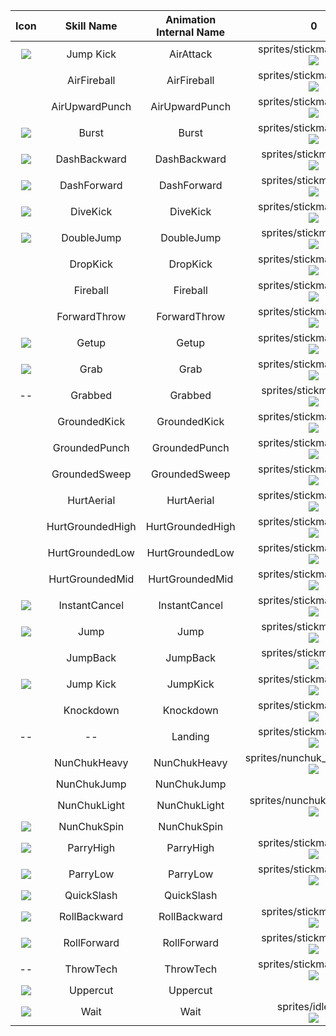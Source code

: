 | **Icon** | **Skill Name** | **Animation Internal Name** | **0** | **1** | **2** | **3** | **4** | **5** | **6** | **7** | **8** | **9** | **10** | **11** | **12** | **13** | **14** | **15** | **16** | **17** | **18** | **19** | **20** | **21** | **22** | **23** | **24** | **25** | **26** | **27** | **28** | **29** | **30** | **31** |
|:---:|:---:|:---:|:---:|:---:|:---:|:---:|:---:|:---:|:---:|:---:|:---:|:---:|:---:|:---:|:---:|:---:|:---:|:---:|:---:|:---:|:---:|:---:|:---:|:---:|:---:|:---:|:---:|:---:|:---:|:---:|:---:|:---:|:---:|:---:|
| ![](../ActionIcons/jump_kick.png) | Jump Kick | AirAttack | sprites/stickman14.png<br>![](../BaseChar/Sprites/stickman14.png) | sprites/stickman14.png<br>![](../BaseChar/Sprites/stickman14.png) | sprites/stickman14.png<br>![](../BaseChar/Sprites/stickman14.png) | sprites/stickman14.png<br>![](../BaseChar/Sprites/stickman14.png) | sprites/stickman15.png<br>![](../BaseChar/Sprites/stickman15.png) | sprites/stickman15.png<br>![](../BaseChar/Sprites/stickman15.png) | sprites/stickman15.png<br>![](../BaseChar/Sprites/stickman15.png) | sprites/stickman15.png<br>![](../BaseChar/Sprites/stickman15.png) | sprites/stickman15.png<br>![](../BaseChar/Sprites/stickman15.png) | sprites/stickman15.png<br>![](../BaseChar/Sprites/stickman15.png) | sprites/stickman15.png<br>![](../BaseChar/Sprites/stickman15.png) | sprites/stickman16.png<br>![](../BaseChar/Sprites/stickman16.png) |  |  |
|  | AirFireball | AirFireball | sprites/stickman26.png<br>![](../BaseChar/Sprites/stickman26.png) | sprites/stickman26.png<br>![](../BaseChar/Sprites/stickman26.png) | sprites/stickman26.png<br>![](../BaseChar/Sprites/stickman26.png) | sprites/stickman26.png<br>![](../BaseChar/Sprites/stickman26.png) | sprites/stickman26.png<br>![](../BaseChar/Sprites/stickman26.png) | sprites/stickman26.png<br>![](../BaseChar/Sprites/stickman26.png) | sprites/stickman26.png<br>![](../BaseChar/Sprites/stickman26.png) | sprites/stickman26.png<br>![](../BaseChar/Sprites/stickman26.png) | sprites/stickman26.png<br>![](../BaseChar/Sprites/stickman26.png) | sprites/stickman26.png<br>![](../BaseChar/Sprites/stickman26.png) | sprites/stickman26.png<br>![](../BaseChar/Sprites/stickman26.png) | sprites/stickman26.png<br>![](../BaseChar/Sprites/stickman26.png) | sprites/stickman28.png<br>![](../BaseChar/Sprites/stickman28.png) |  |
|  | AirUpwardPunch | AirUpwardPunch | sprites/stickman39.png<br>![](../BaseChar/Sprites/stickman39.png) | sprites/stickman39.png<br>![](../BaseChar/Sprites/stickman39.png) | sprites/stickman39.png<br>![](../BaseChar/Sprites/stickman39.png) | sprites/stickman39.png<br>![](../BaseChar/Sprites/stickman39.png) | sprites/stickman40.png<br>![](../BaseChar/Sprites/stickman40.png) | sprites/stickman40.png<br>![](../BaseChar/Sprites/stickman40.png) | sprites/stickman41.png<br>![](../BaseChar/Sprites/stickman41.png) |  |  |  |  |  |  |  |  |
| ![](../ActionIcons/burst.png) | Burst | Burst | sprites/stickman29.png<br>![](../BaseChar/Sprites/stickman29.png)  |  |  |  |  |  |  |  |  |  |  |  |  |  |
| ![](../ActionIcons/dash.png) | DashBackward | DashBackward | sprites/stickman3.png<br>![](../BaseChar/Sprites/stickman3.png) |  |  |  |  |  |  |  |  |  |  |  |  |  |
| ![](../ActionIcons/dash.png) | DashForward | DashForward | sprites/stickman2.png<br>![](../BaseChar/Sprites/stickman2.png) |  |  |  |  |  |  |  |  |  |  |  |  |  |
| ![](../ActionIcons/divekick.png) | DiveKick | DiveKick | sprites/stickman51.png<br>![](../BaseChar/Sprites/stickman51.png) | sprites/stickman51.png<br>![](../BaseChar/Sprites/stickman51.png) | sprites/stickman51.png<br>![](../BaseChar/Sprites/stickman51.png) | sprites/stickman51.png<br>![](../BaseChar/Sprites/stickman51.png) | sprites/stickman51.png<br>![](../BaseChar/Sprites/stickman51.png) | sprites/stickman51.png<br>![](../BaseChar/Sprites/stickman51.png) | sprites/stickman51.png<br>![](../BaseChar/Sprites/stickman51.png) | sprites/stickman51.png<br>![](../BaseChar/Sprites/stickman51.png) | sprites/stickman51.png<br>![](../BaseChar/Sprites/stickman51.png) | sprites/stickman51.png<br>![](../BaseChar/Sprites/stickman51.png) | sprites/stickman51.png<br>![](../BaseChar/Sprites/stickman51.png) | sprites/stickman42.png<br>![](../BaseChar/Sprites/stickman42.png) |  |  |
| ![](../ActionIcons/jump.png) | DoubleJump | DoubleJump | sprites/stickman5.png<br>![](../BaseChar/Sprites/stickman5.png) | sprites/stickman6.png<br>![](../BaseChar/Sprites/stickman6.png) | sprites/stickman7.png<br>![](../BaseChar/Sprites/stickman7.png) | sprites/stickman8.png<br>![](../BaseChar/Sprites/stickman8.png) |  |  |  |  |  |  |  |  |  |  |  |
|  | DropKick | DropKick | sprites/stickman44.png<br>![](../BaseChar/Sprites/stickman44.png) | sprites/stickman44.png<br>![](../BaseChar/Sprites/stickman44.png) | sprites/stickman44.png<br>![](../BaseChar/Sprites/stickman44.png) | sprites/stickman44.png<br>![](../BaseChar/Sprites/stickman44.png) | sprites/stickman44.png<br>![](../BaseChar/Sprites/stickman44.png) | sprites/stickman44.png<br>![](../BaseChar/Sprites/stickman44.png) | sprites/stickman44.png<br>![](../BaseChar/Sprites/stickman44.png) | sprites/stickman44.png<br>![](../BaseChar/Sprites/stickman44.png) | sprites/stickman44.png<br>![](../BaseChar/Sprites/stickman44.png) | sprites/stickman44.png<br>![](../BaseChar/Sprites/stickman44.png) | sprites/stickman44.png<br>![](../BaseChar/Sprites/stickman44.png) | sprites/stickman44.png<br>![](../BaseChar/Sprites/stickman44.png) | sprites/stickman44.png<br>![](../BaseChar/Sprites/stickman44.png) | sprites/stickman45.png<br>![](../BaseChar/Sprites/stickman45.png) |
|  | Fireball | Fireball | sprites/stickman26.png<br>![](../BaseChar/Sprites/stickman26.png) | sprites/stickman26.png<br>![](../BaseChar/Sprites/stickman26.png) | sprites/stickman26.png<br>![](../BaseChar/Sprites/stickman26.png) | sprites/stickman26.png<br>![](../BaseChar/Sprites/stickman26.png) | sprites/stickman26.png<br>![](../BaseChar/Sprites/stickman26.png) | sprites/stickman26.png<br>![](../BaseChar/Sprites/stickman26.png) | sprites/stickman26.png<br>![](../BaseChar/Sprites/stickman26.png) | sprites/stickman26.png<br>![](../BaseChar/Sprites/stickman26.png) | sprites/stickman26.png<br>![](../BaseChar/Sprites/stickman26.png) | sprites/stickman26.png<br>![](../BaseChar/Sprites/stickman26.png) | sprites/stickman26.png<br>![](../BaseChar/Sprites/stickman26.png) | sprites/stickman26.png<br>![](../BaseChar/Sprites/stickman26.png) | sprites/stickman27.png<br>![](../BaseChar/Sprites/stickman27.png) |  |
|  | ForwardThrow | ForwardThrow | sprites/stickman59.png<br>![](../BaseChar/Sprites/stickman59.png) | sprites/stickman59.png<br>![](../BaseChar/Sprites/stickman59.png) | sprites/stickman59.png<br>![](../BaseChar/Sprites/stickman59.png) | sprites/stickman59.png<br>![](../BaseChar/Sprites/stickman59.png) | sprites/stickman59.png<br>![](../BaseChar/Sprites/stickman59.png) | sprites/stickman59.png<br>![](../BaseChar/Sprites/stickman59.png) | sprites/stickman59.png<br>![](../BaseChar/Sprites/stickman59.png) | sprites/stickman59.png<br>![](../BaseChar/Sprites/stickman59.png) | sprites/stickman59.png<br>![](../BaseChar/Sprites/stickman59.png) | sprites/stickman60.png<br>![](../BaseChar/Sprites/stickman60.png) |  |  |  |  |
| ![](../ActionIcons/getup.png) | Getup | Getup | sprites/stickman37.png<br>![](../BaseChar/Sprites/stickman37.png) |  |  |  |  |  |  |  |  |  |  |  |  |  |
| ![](../ActionIcons/grab.png) | Grab | Grab | sprites/stickman57.png<br>![](../BaseChar/Sprites/stickman57.png) | sprites/stickman57.png<br>![](../BaseChar/Sprites/stickman57.png) | sprites/stickman57.png<br>![](../BaseChar/Sprites/stickman57.png) | sprites/stickman57.png<br>![](../BaseChar/Sprites/stickman57.png) | sprites/stickman58.png<br>![](../BaseChar/Sprites/stickman58.png) | sprites/stickman58.png<br>![](../BaseChar/Sprites/stickman58.png) | sprites/stickman58.png<br>![](../BaseChar/Sprites/stickman58.png) | sprites/stickman58.png<br>![](../BaseChar/Sprites/stickman58.png) | sprites/stickman58.png<br>![](../BaseChar/Sprites/stickman58.png) | sprites/stickman58.png<br>![](../BaseChar/Sprites/stickman58.png) | sprites/stickman58.png<br>![](../BaseChar/Sprites/stickman58.png) | sprites/stickman58.png<br>![](../BaseChar/Sprites/stickman58.png) | sprites/stickman58.png<br>![](../BaseChar/Sprites/stickman58.png) |  |
| -- | Grabbed | Grabbed | sprites/stickman5.png<br>![](../BaseChar/Sprites/stickman5.png) |  |  |  |  |  |  |  |  |  |  |  |  |  |
|  | GroundedKick | GroundedKick | sprites/stickman34.png<br>![](../BaseChar/Sprites/stickman34.png) | sprites/stickman34.png<br>![](../BaseChar/Sprites/stickman34.png) |sprites/stickman34.png<br>![](../BaseChar/Sprites/stickman34.png) | sprites/stickman34.png<br>![](../BaseChar/Sprites/stickman34.png) | sprites/stickman35.png<br>![](../BaseChar/Sprites/stickman35.png) | sprites/stickman35.png<br>![](../BaseChar/Sprites/stickman35.png) | sprites/stickman35.png<br>![](../BaseChar/Sprites/stickman35.png) | sprites/stickman36.png<br>![](../BaseChar/Sprites/stickman36.png) |  |  |  |  |  |  |  |
|  | GroundedPunch | GroundedPunch | sprites/stickman11.png<br>![](../BaseChar/Sprites/stickman11.png) | sprites/stickman11.png<br>![](../BaseChar/Sprites/stickman11.png) | sprites/stickman12.png<br>![](../BaseChar/Sprites/stickman12.png) | sprites/stickman12.png<br>![](../BaseChar/Sprites/stickman12.png) | sprites/stickman13.png<br>![](../BaseChar/Sprites/stickman13.png) |  |  |  |  |  |  |  |  |  |  |
|  | GroundedSweep | GroundedSweep | sprites/stickman46.png<br>![](../BaseChar/Sprites/stickman46.png) | sprites/stickman46.png<br>![](../BaseChar/Sprites/stickman46.png) |sprites/stickman46.png<br>![](../BaseChar/Sprites/stickman46.png) |  sprites/stickman46.png<br>![](../BaseChar/Sprites/stickman46.png)|sprites/stickman47.png<br>![](../BaseChar/Sprites/stickman47.png)  | sprites/stickman47.png<br>![](../BaseChar/Sprites/stickman47.png) |  sprites/stickman47.png<br>![](../BaseChar/Sprites/stickman47.png)| sprites/stickman48.png<br>![](../BaseChar/Sprites/stickman48.png) | sprites/stickman48.png<br>![](../BaseChar/Sprites/stickman48.png) |  sprites/stickman49.png<br>![](../BaseChar/Sprites/stickman49.png)| sprites/stickman49.png<br>![](../BaseChar/Sprites/stickman49.png) | sprites/stickman49.png<br>![](../BaseChar/Sprites/stickman49.png) | sprites/stickman49.png<br>![](../BaseChar/Sprites/stickman49.png) | sprites/stickman49.png<br>![](../BaseChar/Sprites/stickman49.png) | sprites/stickman50.png<br>![](../BaseChar/Sprites/stickman50.png)
|  | HurtAerial | HurtAerial | sprites/stickman17.png<br>![](../BaseChar/Sprites/stickman17.png) |  |  |  |  |  |  |  |  |  |  |  |  |  |
|  | HurtGroundedHigh | HurtGroundedHigh | sprites/stickman17.png<br>![](../BaseChar/Sprites/stickman10.png) |  |  |  |  |  |  |  |  |  |  |  |  |  |
|  | HurtGroundedLow | HurtGroundedLow | sprites/stickman17.png<br>![](../BaseChar/Sprites/stickman18.png) |  |  |  |  |  |  |  |  |  |  |  |  |  |
|  | HurtGroundedMid | HurtGroundedMid | sprites/stickman17.png<br>![](../BaseChar/Sprites/stickman9.png) |  |  |  |  |  |  |  |  |  |  |  |  |  |
| ![](../ActionIcons/instant_cancel.png) | InstantCancel | InstantCancel | sprites/stickman38.png<br>![](../BaseChar/Sprites/stickman38.png) |  |  |  |  |  |  |  |  |  |  |  |  |  |
| ![](../ActionIcons/jump.png) | Jump | Jump | sprites/stickman4.png<br>![](../BaseChar/Sprites/stickman4.png) |  |  |  |  |  |  |  |  |  |  |  |  |  |
|  | JumpBack | JumpBack | sprites/stickman5.png<br>![](../BaseChar/Sprites/stickman5.png) | sprites/stickman8.png<br>![](../BaseChar/Sprites/stickman8.png) | sprites/stickman7.png<br>![](../BaseChar/Sprites/stickman7.png) | sprites/stickman6.png<br>![](../BaseChar/Sprites/stickman6.png) |  |  |  |  |  |  |  |  |  |  |
| ![](../ActionIcons/jump_kick.png) | Jump Kick | JumpKick | sprites/stickman52.png<br>![](../BaseChar/Sprites/stickman52.png) | sprites/stickman52.png<br>![](../BaseChar/Sprites/stickman52.png) | sprites/stickman53.png<br>![](../BaseChar/Sprites/stickman53.png) | sprites/stickman53.png<br>![](../BaseChar/Sprites/stickman53.png) | sprites/stickman53.png<br>![](../BaseChar/Sprites/stickman53.png) | sprites/stickman53.png<br>![](../BaseChar/Sprites/stickman53.png) | sprites/stickman53.png<br>![](../BaseChar/Sprites/stickman53.png) | sprites/stickman53.png<br>![](../BaseChar/Sprites/stickman53.png) | sprites/stickman54.png<br>![](../BaseChar/Sprites/stickman54.png) | sprites/stickman54.png<br>![](../BaseChar/Sprites/stickman54.png) | sprites/stickman55.png<br>![](../BaseChar/Sprites/stickman55.png) | sprites/stickman55.png<br>![](../BaseChar/Sprites/stickman55.png) | sprites/stickman55.png<br>![](../BaseChar/Sprites/stickman55.png) | sprites/stickman55.png<br>![](../BaseChar/Sprites/stickman55.png) | sprites/stickman55.png<br>![](../BaseChar/Sprites/stickman55.png) | sprites/stickman55.png<br>![](../BaseChar/Sprites/stickman55.png) | sprites/stickman55.png<br>![](../BaseChar/Sprites/stickman55.png) | sprites/stickman55.png<br>![](../BaseChar/Sprites/stickman55.png) | sprites/stickman56.png<br>![](../BaseChar/Sprites/stickman56.png) |
|  | Knockdown | Knockdown | sprites/stickman30.png<br>![](../BaseChar/Sprites/stickman30.png) |  |  |  |  |  |  |  |  |  |  |  |  |  |
| -- | -- | Landing | sprites/stickman24.png<br>![](../BaseChar/Sprites/stickman24.png) |  |  |  |  |  |  |  |  |  |  |  |  |  |
|  | NunChukHeavy | NunChukHeavy | sprites/nunchuk_heavy1.png<br>![](../BaseChar/Sprites/nunchuk_heavy1.png) | sprites/nunchuk_heavy1.png<br>![](../BaseChar/Sprites/nunchuk_heavy1.png) | sprites/nunchuk_heavy1.png<br>![](../BaseChar/Sprites/nunchuk_heavy1.png) | sprites/nunchuk_heavy1.png<br>![](../BaseChar/Sprites/nunchuk_heavy1.png) | sprites/nunchuk_heavy1.png<br>![](../BaseChar/Sprites/nunchuk_heavy1.png) | sprites/nunchuk_heavy1.png<br>![](../BaseChar/Sprites/nunchuk_heavy1.png) | sprites/nunchuk_heavy1.png<br>![](../BaseChar/Sprites/nunchuk_heavy1.png) | sprites/nunchuk_heavy1.png<br>![](../BaseChar/Sprites/nunchuk_heavy1.png) | sprites/nunchuk_heavy2.png<br>![](../BaseChar/Sprites/nunchuk_heavy2.png) | sprites/nunchuk_heavy2.png<br>![](../BaseChar/Sprites/nunchuk_heavy2.png) | sprites/nunchuk_heavy2.png<br>![](../BaseChar/Sprites/nunchuk_heavy2.png) | sprites/nunchuk_heavy2.png<br>![](../BaseChar/Sprites/nunchuk_heavy2.png) | sprites/nunchuk_heavy2.png<br>![](../BaseChar/Sprites/nunchuk_heavy2.png) | sprites/nunchuk_heavy2.png<br>![](../BaseChar/Sprites/nunchuk_heavy2.png) | sprites/nunchuk_heavy2.png<br>![](../BaseChar/Sprites/nunchuk_heavy2.png) | sprites/nunchuk_heavy2.png<br>![](../BaseChar/Sprites/nunchuk_heavy2.png) | sprites/nunchuk_heavy2.png<br>![](../BaseChar/Sprites/nunchuk_heavy2.png) | sprites/nunchuk_heavy4.png<br>![](../BaseChar/Sprites/nunchuk_heavy4.png) | 
|  | NunChukJump | NunChukJump |  |  |  |  |  |  |  |  |  |  |  |  |  |  |
|  | NunChukLight | NunChukLight | sprites/nunchuk_light1.png<br>![](../BaseChar/Sprites/nunchuk_light1.png) | sprites/nunchuk_light1.png<br>![](../BaseChar/Sprites/nunchuk_light1.png) | sprites/nunchuk_light1.png<br>![](../BaseChar/Sprites/nunchuk_light1.png) | sprites/nunchuk_light1.png<br>![](../BaseChar/Sprites/nunchuk_light1.png) | sprites/nunchuk_light1.png<br>![](../BaseChar/Sprites/nunchuk_light1.png) | sprites/nunchuk_light2.png<br>![](../BaseChar/Sprites/nunchuk_light2.png) |sprites/nunchuk_light2.png<br>![](../BaseChar/Sprites/nunchuk_light2.png) |sprites/nunchuk_light2.png<br>![](../BaseChar/Sprites/nunchuk_light2.png) |sprites/nunchuk_light3.png<br>![](../BaseChar/Sprites/nunchuk_light3.png)
| ![](../ActionIcons/chuk_spin.png) | NunChukSpin | NunChukSpin |  |  |  |  |  |  |  |  |  |  |  |  |  |  |
| ![](../ActionIcons/parry_high.png) | ParryHigh | ParryHigh | sprites/stickman32.png<br>![](../BaseChar/Sprites/stickman32.png) |  |  |  |  |  |  |  |  |  |  |  |  |  |
| ![](../ActionIcons/parry_low.png) | ParryLow | ParryLow | sprites/stickman33.png<br>![](../BaseChar/Sprites/stickman33.png) |  |  |  |  |  |  |  |  |  |  |  |  |  |
| ![](../ActionIcons/quickslash.png) | QuickSlash | QuickSlash |  |  |  |  |  |  |  |  |  |  |  |  |  |  |
| ![](../ActionIcons/roll.png) | RollBackward | RollBackward | sprites/stickman8.png<br>![](../BaseChar/Sprites/stickman8.png) | sprites/stickman7.png<br>![](../BaseChar/Sprites/stickman7.png) | sprites/stickman6.png<br>![](../BaseChar/Sprites/stickman6.png) | sprites/stickman5.png<br>![](../BaseChar/Sprites/stickman5.png) |  |  |  |  |  |  |  |  |  |  |
| ![](../ActionIcons/roll.png) | RollForward | RollForward | sprites/stickman5.png<br>![](../BaseChar/Sprites/stickman5.png) | sprites/stickman6.png<br>![](../BaseChar/Sprites/stickman6.png) | sprites/stickman7.png<br>![](../BaseChar/Sprites/stickman7.png) | sprites/stickman8.png<br>![](../BaseChar/Sprites/stickman8.png) |  |  |  |  |  |  |  |  |  |  |
| -- | ThrowTech | ThrowTech | sprites/stickman61.png<br>![](../BaseChar/Sprites/stickman61.png) |  |  |  |  |  |  |  |  |  |  |  |  |  |
| ![](../ActionIcons/uppercut.png) | Uppercut | Uppercut |  |  |  |  |  |  |  |  |  |  |  |  |  |  |
| ![](../ActionIcons/wait.png) | Wait | Wait | sprites/idle.png<br>![](../BaseChar/Sprites/idle.png) |  |  |  |  |  |  |  |  |  |  |  |  |  |
